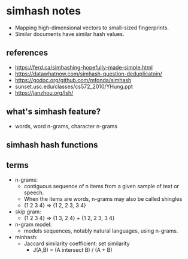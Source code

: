 # simhash notes
* Mapping high-dimensional vectors to small-sized fingerprints.
* Similar documents have similar hash values.

## references
* https://ferd.ca/simhashing-hopefully-made-simple.html
* https://datawhatnow.com/simhash-question-deduplicatoin/
* https://godoc.org/github.com/mfonda/simhash
* sunset.usc.edu/classes/cs572_2010/YHung.ppt
* https://janzhou.org/lsh/

## what's simhash feature?
* words, word n-grams, character n-grams

## simhash hash functions

## terms
* n-grams:
    * contiguous sequence of n items from a given sample of text or speech.
    * When the items are words, n-grams may also be called shingles
    * {1 2 3 4} => {1 2, 2 3, 3 4}
* skip gram:
    * {1 2 3 4} => {1 3, 2 4} + {1 2, 2 3, 3 4}
* n-gram model:
    * models sequences, notably natural languages, using n-grams.
* minhash:
    * Jaccard similarity coefficient: set similarity
        * J(A,B) = (A intersect B) / (A + B)
